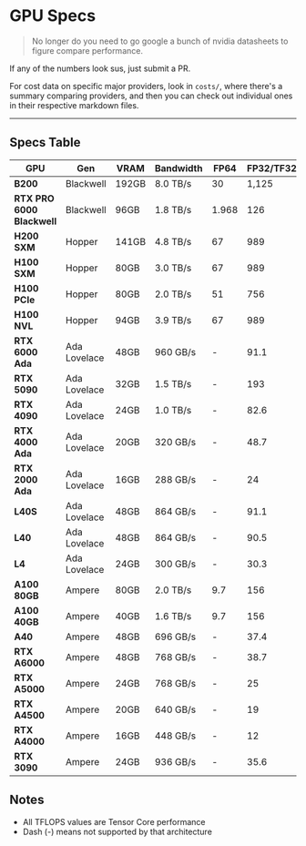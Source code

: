 # GPU Specs

> No longer do you need to go google a bunch of nvidia datasheets to figure compare performance.

If any of the numbers look sus, just submit a PR.

For cost data on specific major providers, look in `costs/`, where there's a summary comparing providers, and then you can check out individual ones in their respective markdown files.

---

## Specs Table

| GPU                        | Gen          | VRAM  | Bandwidth | FP64  | FP32/TF32 | FP16/BF16 | FP8   | INT8  | FP4   |
| -------------------------- | ------------ | ----- | --------- | ----- | --------- | --------- | ----- | ----- | ----- |
| **B200**                   | Blackwell    | 192GB | 8.0 TB/s  | 30    | 1,125     | 2,250     | 4,500 | 4,500 | 9,000 |
| **RTX PRO 6000 Blackwell** | Blackwell    | 96GB  | 1.8 TB/s  | 1.968 | 126       | 126       | 252   | 504   | 1,008 |
| **H200 SXM**               | Hopper       | 141GB | 4.8 TB/s  | 67    | 989       | 989       | 1,979 | 3,958 | -     |
| **H100 SXM**               | Hopper       | 80GB  | 3.0 TB/s  | 67    | 989       | 989       | 1,979 | 3,958 | -     |
| **H100 PCIe**              | Hopper       | 80GB  | 2.0 TB/s  | 51    | 756       | 756       | 1,513 | 3,026 | -     |
| **H100 NVL**               | Hopper       | 94GB  | 3.9 TB/s  | 67    | 989       | 989       | 1,979 | 3,958 | -     |
| **RTX 6000 Ada**           | Ada Lovelace | 48GB  | 960 GB/s  | -     | 91.1      | 330       | 661   | 1,321 | -     |
| **RTX 5090**               | Ada Lovelace | 32GB  | 1.5 TB/s  | -     | 193       | 387       | 775   | 775   | -     |
| **RTX 4090**               | Ada Lovelace | 24GB  | 1.0 TB/s  | -     | 82.6      | 330       | 661   | 1,321 | -     |
| **RTX 4000 Ada**           | Ada Lovelace | 20GB  | 320 GB/s  | -     | 48.7      | 153.4     | 306.8 | 613.6 | -     |
| **RTX 2000 Ada**           | Ada Lovelace | 16GB  | 288 GB/s  | -     | 24        | 95.95     | 191.9 | 383.8 | -     |
| **L40S**                   | Ada Lovelace | 48GB  | 864 GB/s  | -     | 91.1      | 362       | 725   | 1,450 | -     |
| **L40**                    | Ada Lovelace | 48GB  | 864 GB/s  | -     | 90.5      | 181       | 362   | 725   | -     |
| **L4**                     | Ada Lovelace | 24GB  | 300 GB/s  | -     | 30.3      | 60        | 121   | 242   | -     |
| **A100 80GB**              | Ampere       | 80GB  | 2.0 TB/s  | 9.7   | 156       | 312       | -     | 624   | -     |
| **A100 40GB**              | Ampere       | 40GB  | 1.6 TB/s  | 9.7   | 156       | 312       | -     | 624   | -     |
| **A40**                    | Ampere       | 48GB  | 696 GB/s  | -     | 37.4      | 149.7     | -     | 599   | -     |
| **RTX A6000**              | Ampere       | 48GB  | 768 GB/s  | -     | 38.7      | 154.8     | -     | 619.5 | -     |
| **RTX A5000**              | Ampere       | 24GB  | 768 GB/s  | -     | 25        | 100       | -     | 400   | -     |
| **RTX A4500**              | Ampere       | 20GB  | 640 GB/s  | -     | 19        | 75        | -     | 300   | -     |
| **RTX A4000**              | Ampere       | 16GB  | 448 GB/s  | -     | 12        | 50        | -     | 200   | -     |
| **RTX 3090**               | Ampere       | 24GB  | 936 GB/s  | -     | 35.6      | 142       | -     | 568   | -     |

## Notes

- All TFLOPS values are Tensor Core performance
- Dash (-) means not supported by that architecture
